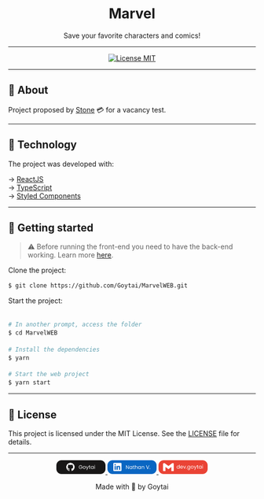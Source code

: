 
<h1 align="center">
    Marvel
</h1>
<p align="center">
    Save your favorite characters and comics!
</p>

------------

<p align="center">
    <a href="https://github.com/Goytai/MarvelWEB/blob/master/LICENSE">
        <img src="https://img.shields.io/github/license/Goytai/MarvelWEB?style=for-the-badge" alt="License MIT" />
    </a>
</p>

------------
<h2>📖 About</h2>

Project proposed by <a href="https://www.stone.com.br/">Stone</a> 💳 for a vacancy test.

------------
<h2>🧪 Technology</h2>

The project was developed with:

&rarr; <a href="https://reactjs.org">ReactJS</a> <br>
&rarr; <a href="https://www.typescriptlang.org/">TypeScript</a> <br>
&rarr; <a href="https://styled-components.com/">Styled Components</a> <br>

------------
<h2>🔌 Getting started</h2>
<blockquote>
⚠️ Before running the front-end you need to have the back-end working. Learn more <a href="https://github.com/Goytai/MarvelAPI">here</a>.
</blockquote>

Clone the project:

```bash
$ git clone https://github.com/Goytai/MarvelWEB.git
```

Start the project:
```bash

# In another prompt, access the folder
$ cd MarvelWEB

# Install the dependencies
$ yarn

# Start the web project
$ yarn start

```
------------
<h2>📝 License</h2>
This project is licensed under the MIT License. See the <a href="https://github.com/Goytai/MarvelWEB/blob/master/LICENSE">LICENSE</a> file for details.

------------
<p align="center">
    <a href="https://github.com/Goytai">
        <img src="https://raw.githubusercontent.com/Goytai/goytai/master/github.svg" width="100px" alt="GitHub"/>
    </a>
    <a href="https://www.linkedin.com/in/goytai/">
        <img src="https://raw.githubusercontent.com/Goytai/goytai/master/linkedin.svg" width="100px" alt="Linkedin"/>
    </a>
    <a href="mailto:dev.goytai@gmail.com">
        <img src="https://raw.githubusercontent.com/Goytai/goytai/master/gmail.svg" width="100px" alt="Email"/>
    </a>
</p>
<p align="center">Made with 💜 by Goytai</p><br>
